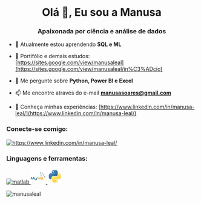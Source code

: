 <h1 align="center">Olá 👋, Eu sou a Manusa</h1>
<h3 align="center">Apaixonada por ciência e análise de dados</h3>

- 🌱 Atualmente estou aprendendo **SQL e ML**

- 📝 Portifólio e demais estudos: [https://sites.google.com/view/manusaleal](https://sites.google.com/view/manusaleal/in%C3%ADcio)

- 💬 Me pergunte sobre **Python, Power BI e Excel**

- 📫 Me encontre através do e-mail **manusasoares@gmail.com**

- 📄 Conheça minhas experiências: [https://www.linkedin.com/in/manusa-leal/](https://www.linkedin.com/in/manusa-leal/)

<h3 align="left">Conecte-se comigo:</h3>
<p align="left">
<a href="https://linkedin.com/in/https://www.linkedin.com/in/manusa-leal/" target="blank"><img align="center" src="https://raw.githubusercontent.com/rahuldkjain/github-profile-readme-generator/master/src/images/icons/Social/linked-in-alt.svg" alt="https://www.linkedin.com/in/manusa-leal/" height="30" width="40" /></a>
</p>

<h3 align="left">Linguagens e ferramentas:</h3>
<p  </a> <a href="https://www.mathworks.com/" target="_blank" rel="noreferrer"> <img src="https://upload.wikimedia.org/wikipedia/commons/2/21/Matlab_Logo.png" alt="matlab" width="40" height="40"/> </a> <a href="https://www.mysql.com/" target="_blank" rel="noreferrer"> <img src="https://raw.githubusercontent.com/devicons/devicon/master/icons/mysql/mysql-original-wordmark.svg" alt="mysql" width="40" height="40"/> </a> <a href="https://www.python.org" target="_blank" rel="noreferrer"> <img src="https://raw.githubusercontent.com/devicons/devicon/master/icons/python/python-original.svg" alt="python" width="40" height="40"/> </a> </p>

<p><img align="center" src="https://github-readme-stats.vercel.app/api/top-langs?username=manusaleal&show_icons=true&locale=en&layout=compact" alt="manusaleal" /></p>
